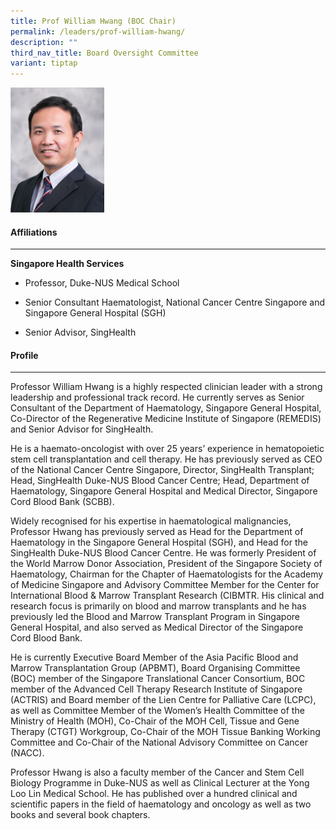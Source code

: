 ```yaml
---
title: Prof William Hwang (BOC Chair)
permalink: /leaders/prof-william-hwang/
description: ""
third_nav_title: Board Oversight Committee
variant: tiptap
---
```

<div class="isomer-image-wrapper"><img style="width:150px" height="auto" width="100%" src="/images/Leaders/professor%20william%20hwang.png"></div><h4>Affiliations</h4><hr><p><strong>Singapore Health Services</strong></p><ul data-tight="true" class="tight"><li><p>Professor, Duke-NUS Medical School</p></li><li><p>Senior Consultant Haematologist, National Cancer Centre Singapore and Singapore General Hospital (SGH)</p></li><li><p>Senior Advisor, SingHealth</p></li></ul><h4>Profile</h4><hr><p>Professor William Hwang is a highly respected clinician leader with a strong leadership and professional track record. He currently serves as Senior Consultant of the Department of Haematology, Singapore General Hospital, Co-Director of the Regenerative Medicine Institute of Singapore (REMEDIS) and Senior Advisor for SingHealth.</p><p>He is a haemato-oncologist with over 25 years’ experience in hematopoietic stem cell transplantation and cell therapy. He has previously served as CEO of the National Cancer Centre Singapore, Director, SingHealth Transplant; Head, SingHealth Duke-NUS Blood Cancer Centre; Head, Department of Haematology, Singapore General Hospital and Medical Director, Singapore Cord Blood Bank (SCBB).</p><p>Widely recognised for his expertise in haematological malignancies, Professor Hwang has previously served as Head for the Department of Haematology in the Singapore General Hospital (SGH), and Head for the SingHealth Duke-NUS Blood Cancer Centre. He was formerly President of the World Marrow Donor Association, President of the Singapore Society of Haematology, Chairman for the Chapter of Haematologists for the Academy of Medicine Singapore and Advisory Committee Member for the Center for International Blood &amp; Marrow Transplant Research (CIBMTR. His clinical and research focus is primarily on blood and marrow transplants and he has previously led the Blood and Marrow Transplant Program in Singapore General Hospital, and also served as Medical Director of the Singapore Cord Blood Bank.</p><p>He is currently Executive Board Member of the Asia Pacific Blood and Marrow Transplantation Group (APBMT), Board Organising Committee (BOC) member of the Singapore Translational Cancer Consortium, BOC member of the Advanced Cell Therapy Research Institute of Singapore (ACTRIS) and Board member of the Lien Centre for Palliative Care (LCPC), as well as Committee Member of the Women’s Health Committee of the Ministry of Health (MOH), Co-Chair of the MOH Cell, Tissue and Gene Therapy (CTGT) Workgroup, Co-Chair of the MOH Tissue Banking Working Committee and Co-Chair of the National Advisory Committee on Cancer (NACC).</p><p>Professor Hwang is also a faculty member of the Cancer and Stem Cell Biology Programme in Duke-NUS as well as Clinical Lecturer at the Yong Loo Lin Medical School. He has published over a hundred clinical and scientific papers in the field of haematology and oncology as well as two books and several book chapters.</p><p></p>